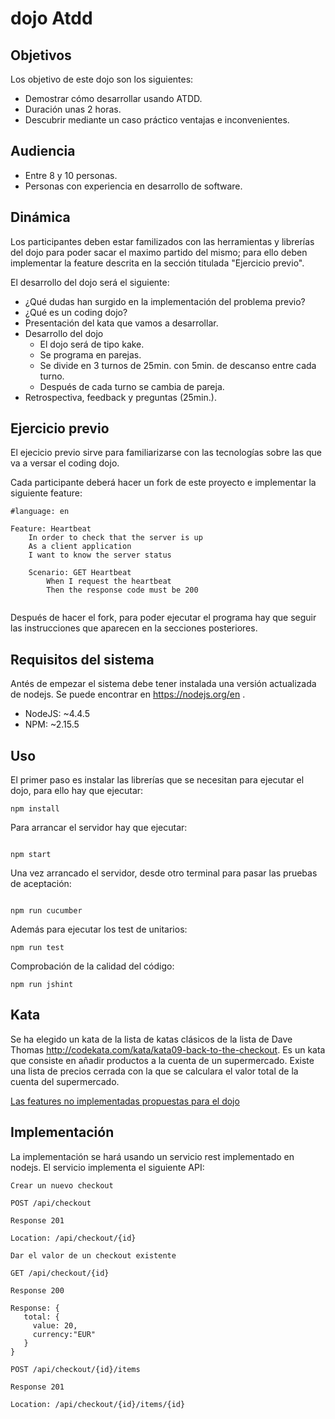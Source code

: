 # dojo Atdd

## Objetivos

Los objetivo de este dojo son los siguientes:

* Demostrar cómo desarrollar usando ATDD.
* Duración unas 2 horas.
* Descubrir mediante un caso práctico ventajas e inconvenientes.

## Audiencia

* Entre 8 y 10 personas.
* Personas con experiencia en desarrollo de software.

## Dinámica

Los participantes deben estar familizados con las herramientas y librerías del dojo para poder sacar el maximo partido del mismo; para ello deben implementar la feature descrita en la sección titulada "Ejercicio previo".

El desarrollo del dojo será el siguiente:

* ¿Qué dudas han surgido en la implementación del problema previo?
* ¿Qué es un coding dojo?
* Presentación del kata que vamos a desarrollar.
* Desarrollo del dojo
  * El dojo será de tipo kake.
  * Se programa en parejas.
  * Se divide en 3 turnos de 25min. con 5min. de descanso entre cada turno.
  * Después de cada turno se cambia de pareja.
* Retrospectiva, feedback y preguntas (25min.).

## Ejercicio previo

El ejecicio previo sirve para familiarizarse con las tecnologías sobre las que va a versar el coding dojo. 

Cada participante deberá hacer un fork de este proyecto e implementar la siguiente feature: 

```
#language: en

Feature: Heartbeat
    In order to check that the server is up
    As a client application
    I want to know the server status

    Scenario: GET Heartbeat
        When I request the heartbeat
        Then the response code must be 200
        
```

Después de hacer el fork, para poder ejecutar el programa hay que seguir las instrucciones que aparecen en la secciones posteriores.

## Requisitos del sistema

Antés de empezar el sistema debe tener instalada una versión actualizada de nodejs. Se puede encontrar en https://nodejs.org/en .

* NodeJS: ~4.4.5
* NPM: ~2.15.5

## Uso

El primer paso es instalar las librerías que se necesitan para ejecutar el dojo, para ello hay que ejecutar:

```
npm install

```

Para arrancar el servidor hay que ejecutar:

```

npm start

```

Una vez arrancado el servidor, desde otro terminal para pasar las pruebas de aceptación:

```

npm run cucumber

```

Además para ejecutar los test de unitarios:

```
npm run test

```

Comprobación de la calidad del código:

```
npm run jshint

```

## Kata

Se ha elegido un kata de la lista de katas clásicos de la lista de Dave Thomas http://codekata.com/kata/kata09-back-to-the-checkout. Es un kata que consiste en añadir productos a la cuenta de un supermercado. Existe una lista de precios cerrada con la que se calculara el valor total de la cuenta del supermercado.

[Las features no implementadas propuestas para el dojo](https://github.com/rai22474/dojoAtdd/wiki/Features-propuestas-para-el-dojo)


## Implementación

La implementación se hará usando un servicio rest implementado en nodejs. El servicio implementa el siguiente API:

```
Crear un nuevo checkout

POST /api/checkout

Response 201

Location: /api/checkout/{id}

```

```
Dar el valor de un checkout existente

GET /api/checkout/{id}

Response 200

Response: {
   total: {
     value: 20,
     currency:"EUR"
   }
}
```

```
POST /api/checkout/{id}/items

Response 201

Location: /api/checkout/{id}/items/{id}

```



